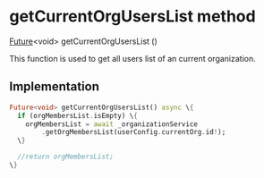 


# getCurrentOrgUsersList method








[Future](https://api.flutter.dev/flutter/dart-async/Future-class.html)&lt;void> getCurrentOrgUsersList
()





<p>This function is used to get all users list of an current organization.</p>



## Implementation

```dart
Future<void> getCurrentOrgUsersList() async \{
  if (orgMembersList.isEmpty) \{
    orgMembersList = await _organizationService
        .getOrgMembersList(userConfig.currentOrg.id!);
  \}

  //return orgMembersList;
\}
```







